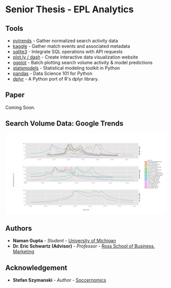 # Senior Thesis - EPL Analytics

## Tools

* [pytrends](https://github.com/GeneralMills/pytrends) - Gather normalized search activity data
* [kaggle](https://www.kaggle.com/hugomathien/soccer/version/6) - Gather match events and associated metadata
* [sqlite3](https://docs.python.org/3/library/sqlite3.html) -  Integrate SQL operations with API requests
* [plot.ly / dash](https://plot.ly/dash/) - Create interactive data visualization website 
* [ggplot](https://github.com/yhat/ggpy) - Batch plotting search volume activity & model predictions
* [statsmodels](http://www.statsmodels.org/dev/index.html) - Statistical modeling toolkit in Python
* [pandas](https://pandas.pydata.org) - Data Science 101 for Python
* [dplyr](https://github.com/dodger487/dplython) - A Python port of R's dplyr library.

## Paper

Coming Soon.

## Search Volume Data: Google Trends
![Sample Matchweek](Analysis/Modeling/plots/matchweek1.png)

## Authors

* **Naman Gupta** - *Student* - [University of Michigan](http://namangupta.co)
* **Dr. Eric Schwartz (Advisor)** - *Professor* - [Ross School of Business, Marketing](https://michiganross.umich.edu/faculty-research/faculty/eric-schwartz)

## Acknowledgement

* **Stefan Szymanski** - *Author* - [Soccernomics](http://ns.umich.edu/new/experts-list/23907-stefan-szymanski-ph-d)
